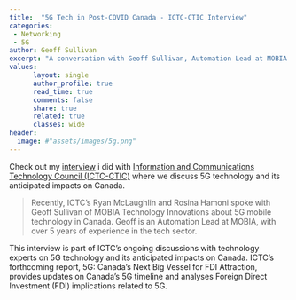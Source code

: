 ```yaml
---
title:  "5G Tech in Post-COVID Canada - ICTC-CTIC Interview"
categories:
 - Networking
 - 5G
author: Geoff Sullivan
excerpt: "A conversation with Geoff Sullivan, Automation Lead at MOBIA Technology Innovations"
values:
      layout: single
      author_profile: true
      read_time: true
      comments: false
      share: true
      related: true
      classes: wide
header:
  image: #"assets/images/5g.png"
---
```


Check out my [interview](https://medium.com/digitalthinktankictc/5g-tech-in-post-covid-canada-db43b6299930) i did with [Information and Communications Technology Council (ICTC-CTIC)](https://www.ictc-ctic.ca/) where we discuss 5G technology and its anticipated impacts on Canada.

> Recently, ICTC’s Ryan McLaughlin and Rosina Hamoni spoke with Geoff Sullivan of MOBIA Technology Innovations about 5G mobile technology in Canada. Geoff is an Automation Lead at MOBIA, with over 5 years of experience in the tech sector.
>
This interview is part of ICTC’s ongoing discussions with technology experts on 5G technology and its anticipated impacts on Canada. ICTC’s forthcoming report, 5G: Canada’s Next Big Vessel for FDI Attraction, provides updates on Canada’s 5G timeline and analyses Foreign Direct Investment (FDI) implications related to 5G.